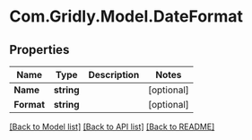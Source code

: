 
# Com.Gridly.Model.DateFormat

## Properties

Name | Type | Description | Notes
------------ | ------------- | ------------- | -------------
**Name** | **string** |  | [optional] 
**Format** | **string** |  | [optional] 

[[Back to Model list]](../README.md#documentation-for-models)
[[Back to API list]](../README.md#documentation-for-api-endpoints)
[[Back to README]](../README.md)

